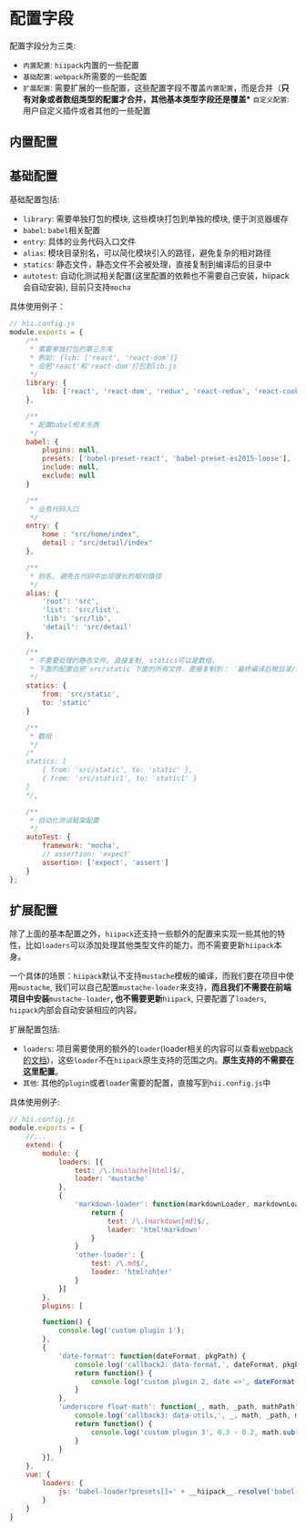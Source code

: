 # 配置字段

配置字段分为三类:

* `内置配置`: `hiipack`内置的一些配置
* `基础配置`: `webpack`所需要的一些配置
* `扩展配置`: 需要扩展的一些配置，这些配置字段不覆盖`内置配置`，而是合并（**只有对象或者数组类型的配置才合并，其他基本类型字段还是覆盖\*** `自定义配置`: 用户自定义插件或者其他的一些配置

## 内置配置

## 基础配置

基础配置包括:

* `library`: 需要单独打包的模块, 这些模块打包到单独的模块, 便于浏览器缓存
* `babel`: `babel`相关配置
* `entry`: 具体的业务代码入口文件
* `alias`: 模块目录别名，可以简化模块引入的路径，避免复杂的相对路径
* `statics`: 静态文件，静态文件不会被处理，直接复制到编译后的目录中
* `autotest`: 自动化测试相关配置\(这里配置的依赖也不需要自己安装，hiipack会自动安装\), 目前只支持`mocha`

具体使用例子：

```js
// hii.config.js
module.exports = {
    /**
     * 需要单独打包的第三方库
     * 例如: {lib: ['react', 'react-dom']}
     * 会把'react'和'react-dom'打包到lib.js
     */
    library: {
        lib: ['react', 'react-dom', 'redux', 'react-redux', 'react-cookie']
    },

    /**
     * 配置babel相关东西
     */
    babel: {
        plugins: null,
        presets: ['babel-preset-react', 'babel-preset-es2015-loose'],
        include: null,
        exclude: null
    }

    /**
     * 业务代码入口
     */
    entry: {
        home : "src/home/index",
        detail : "src/detail/index"
    },

    /**
     * 别名, 避免在代码中出现很长的相对路径
     */
    alias: {
        'root': 'src',
        'list': 'src/list',
        'lib': 'src/lib',
        'detail': 'src/detail'
    },

    /**
     * 不需要处理的静态文件, 直接复制, statics可以是数组，
     * 下面的配置会把`src/static`下面的所有文件，直接复制到： `最终编译后根目录/static`下面
     */
    statics: {
        from: 'src/static',
        to: 'static'
    }

    /**
     * 数组
     */
    /*
    statics: [
        { from: 'src/static', to: 'static' },
        { from: 'src/static1', to: 'static1' }
    ]
    */,

    /**
     * 自动化测试框架配置
     */
    autoTest: {
        framework: 'mocha',
        // assertion: 'expect'
        assertion: ['expect', 'assert']
    }
};
```

## 扩展配置

除了上面的基本配置之外，`hiipack`还支持一些额外的配置来实现一些其他的特性，比如`loaders`可以添加处理其他类型文件的能力，而不需要更新`hiipack`本身。

一个具体的场景：`hiipack`默认不支持`mustache`模板的编译，而我们要在项目中使用`mustache`, 我们可以自己配置`mustache-loader`来支持，**而且我们不需要在前端项目中安装**`mustache-loader`**, 也不需要更新**`hiipack`, 只要配置了`loaders`, `hiipack`内部会自动安装相应的内容。

扩展配置包括:

* `loaders`: 项目需要使用的额外的`loader`\(loader相关的内容可以查看[webpack的文档](https://webpack.github.io/docs/loaders.html)\)，这些`loader`不在`hiipack`原生支持的范围之内。**原生支持的不需要在这里配置**。
* `其他`: 其他的`plugin`或者`loader`需要的配置，直接写到`hii.config.js`中

具体使用例子:

```js
// hii.config.js
module.exports = {
    //...
    extend: {
        module: {
            loaders: [{
                test: /\.(mustache|html)$/,
                loader: 'mustache'
            },
            {
                'markdown-loader': function(markdownLoader, markdownLoaderPath) {
                    return {
                        test: /\.(markdown|md)$/,
                        loader: 'html!markdown'
                    }
                }
                'other-loader': {
                    test: /\.md$/,
                    loader: 'html!ohter'
                }
            }]
        },
        plugins: [

        function() {
            console.log('custom plugin 1');
        },
        {
            'date-format': function(dateFormat, pkgPath) {
                console.log('callback2: data-format,', dateFormat, pkgPath);
                return function() {
                    console.log('custom plugin 2, date =>', dateFormat('yyyy-MM/dd hh||mm//ss.SSS', new Date()));
                }
            },
            'underscore float-math': function(_, math, _path, mathPath) {
                console.log('callback3: data-utils,', _, math, _path, mathPath);
                return function() {
                    console.log('custom plugin 3', 0.3 - 0.2, math.sub(0.3, 0.2), _.isEmpty([1, 2, 3]), _path, mathPath);
                }
            }
        }],
    },
    vue: {
        loaders: {
            js: 'babel-loader?presets[]=' + __hiipack__.resolve('babel-preset-es2015-loose') + '&plugins[]=' + __hiipack__.resolve('babel-plugin-transform-runtime') + '&comments=false'
        }
    }
}
```

